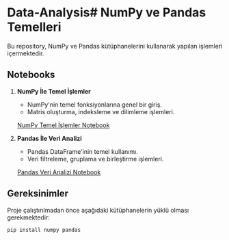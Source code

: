 # Data-Analysis# NumPy ve Pandas Temelleri

Bu repository, NumPy ve Pandas kütüphanelerini kullanarak yapılan işlemleri içermektedir.

## Notebooks

1. **NumPy İle Temel İşlemler**
   - NumPy'nin temel fonksiyonlarına genel bir giriş.
   - Matris oluşturma, indeksleme ve dilimleme işlemleri.

   [NumPy Temel İşlemler Notebook](link_to_notebook1.ipynb)

2. **Pandas İle Veri Analizi**
   - Pandas DataFrame'inin temel kullanımı.
   - Veri filtreleme, gruplama ve birleştirme işlemleri.

   [Pandas Veri Analizi Notebook](link_to_notebook2.ipynb)

## Gereksinimler

Proje çalıştırılmadan önce aşağıdaki kütüphanelerin yüklü olması gerekmektedir:

```bash
pip install numpy pandas
